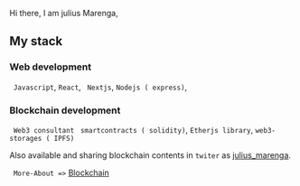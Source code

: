   Hi there, I am julius Marenga,
  
  ## My stack
  
  ### Web development
  ` Javascript`,  `React`, ` Nextjs`, 
  `Nodejs ( express)`, 
  ### Blockchain development
 ` Web3 consultant`	 ` smartcontracts ( solidity)`, `Etherjs library`, `web3-storages ( IPFS)`
	
  Also  available and sharing blockchain contents in `twiter` as [julius_marenga](https://twitter.com/julius_marenga).
   
 
 ```  More-About => ``` [Blockchain](https://github.com/OPEN-SMARTCONTRACTS)

 
 
 
